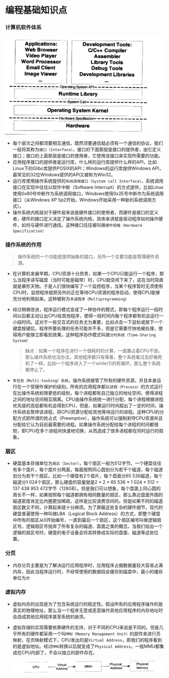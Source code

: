 # 编程基础知识点

### 计算机软件体系

![](./images/1.png)



- 每个层次之间都须要相互通信，既然须要通信就必须有一个通信的协议，我们一般将其称为`接口（Interface）`，接口的下面那层是接口的提供者，由它定义接口；接口的上面那层是接口的使用者，它使用该接口来实现所需要的功能。
- 应用程序接口的提供者是运行库，什么样的运行库提供什么样的API，比如Linux下的Glibc库提供POSIX的API；Windows的运行库提供Windows API，最常见的32位Windows提供的API又被称为Win32。
- 运行库使用操作系统提供的`系统调用接口（System call Interface）`，系统调用接口在实现中往往以软件中断（Software Interrupt）的方式提供，比如Linux使用0x80号中断作为系统调用接口，Windows使用0x2E号中断作为系统调用接口（从Windows XP Sp2开始，Windows开始采用一种新的系统调用方式）。
- 操作系统内核层对于硬件层来说是硬件接口的使用者，而硬件是接口的定义者，硬件的接口定义决定了操作系统内核，具体来讲就是驱动程序如何操作硬件，如何与硬件进行通信。这种接口往往被叫做`硬件规格（Hardware Specification）`

### 操作系统的作用

> 操作系统的一个功能是提供抽象的接口，另外一个主要功能是管理硬件资源。

- 在计算机发展早期，CPU资源十分昂贵，如果一个CPU只能运行一个程序，那么当程序读写磁盘（当时可能是磁带）时，CPU就空闲下来了，这在当时简直就是暴殄天物。于是人们很快编写了一个监控程序，当某个程序暂时无须使用CPU时，监控程序就把另外的正在等待CPU资源的程序启动，使得CPU能够充分地利用起来。这种被称为`多道程序（Multiprogramming）`

- 经过稍微改进，程序运行模式变成了一种协作的模式，即每个程序运行一段时间以后都主动让出CPU给其他程序，使得一段时间内每个程序都有机会运行一小段时间。这对于一些交互式的任务尤为重要，比如点击一下鼠标或按下一个键盘按键后，程序所要处理的任务可能并不多，但是它需要尽快地被处理，使得用户能够立即看到效果。这种程序协作模式叫做`分时系统（Time-Sharing System）`

  > 缺点：如果一个程序在进行一个很耗时的计算，一直霸占着CPU不放，那么操作系统也没办法，其他程序都只有等着，整个系统看过去好像死机了一样。比如一个程序进入了一个while(1)的死循环，那么整个系统都停止了。

- `多任务（Multi-tasking）系统`，操作系统接管了所有的硬件资源，并且本身运行在一个受硬件保护的级别。所有的应用程序都以`进程（Process）`的方式运行在比操作系统权限更低的级别，每个进程都有自己独立的地址空间，使得进程之间的地址空间相互隔离。CPU由操作系统统一进行分配，每个进程根据进程优先级的高低都有机会得到CPU，但是，如果运行时间超出了一定的时间，操作系统会暂停该进程，将CPU资源分配给其他等待运行的进程。这种CPU的分配方式即所谓的抢占式（Preemptive），操作系统可以强制剥夺CPU资源并且分配给它认为目前最需要的进程。如果操作系统分配给每个进程的时间都很短，即CPU在多个进程间快速地切换，从而造成了很多进程都在同时运行的假象。

### 扇区

- 硬盘基本存储单位为`扇区（Sector）`，每个扇区一般为512字节。一个硬盘往往有多个盘片，每个盘片分两面，每面按照同心圆划分为若干个磁道，每个磁道划分为若干个扇区。比如一个硬盘有2个盘片，每个盘面分65 536磁道，每个磁道分1 024个扇区，那么硬盘的容量就是2 * 2 * 65 536 * 1 024 * 512 = 137 438 953 472字节（128GB）。但是我们可以想象，每个盘面上同心圆的周长不一样，如果按照每个磁道都拥有相同数量的扇区，那么靠近盘面外围的磁道密度肯定比内圈更加稀疏，这样是比较浪费空间的。但是如果不同的磁道扇区数又不同，计算起来就十分麻烦。为了屏蔽这些复杂的硬件细节，现代的硬盘普遍使用一种叫做LBA（Logical Block Address）的方式，即整个硬盘中所有的扇区从0开始编号，一直到最后一个扇区，这个扇区编号叫做逻辑扇区号。逻辑扇区号抛弃了所有复杂的磁道、盘面之类的概念。当我们给出一个逻辑的扇区号时，硬盘的电子设备会将其转换成实际的盘面、磁道等这些位置。

### 分页

- 内存分页主要是为了解决运行应用程序时，应用程序占据数据量较大容易占满内存，因此当程序运行时，不经常使用的数据段会缓存到磁盘中，最小的缓存单位为`页`

### 虚拟内存

- 虚拟内存的出现是为了包含系统运行的稳定性。假设所有的应用程序操作的是真实的物理地址，那么当一个程序无意或恶意操作其他应用程序的内存地址时会造成其他应用程序甚至系统的崩溃。

- 虚拟存储的实现需要依靠硬件的支持，对于不同的CPU来说是不同的。但是几乎所有的硬件都采用一个叫`MMU（Memory Management Unit）`的部件来进行页映射，在页映射模式下，CPU发出的是`Virtual Address`，即我们的程序看到的是虚拟地址。经过`MMU`转换以后就变成了`Physical Address`。一般MMU都集成在CPU内部了，不会以独立的部件存在。

  ![](./images/2.png)

